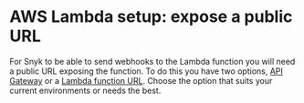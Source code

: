# AWS Lambda setup: expose a public URL

For Snyk to be able to send webhooks to the Lambda function you will need a public URL exposing the function. To do this you have two options, [API Gateway](with-api-gateway/) or a [Lambda function URL](with-a-lambda-function-url/). Choose the option that suits your current environments or needs the best.
